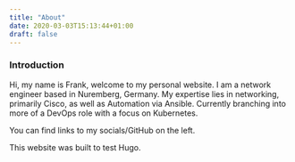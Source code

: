 ```yaml
---
title: "About"
date: 2020-03-03T15:13:44+01:00
draft: false 
---
```

### Introduction
Hi, my name is Frank, welcome to my personal website. I am a network engineer based in Nuremberg, Germany. My expertise lies in networking, primarily Cisco, as well as Automation via Ansible. Currently branching into more of a DevOps role with a focus on Kubernetes.

You can find links to my socials/GitHub on the left.

This website was built to test Hugo.
